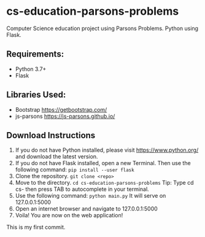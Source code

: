 # cs-education-parsons-problems
Computer Science education project using Parsons Problems. Python using Flask.

## Requirements:
* Python 3.7+
* Flask

## Libraries Used:
* Bootstrap https://getbootstrap.com/
* js-parsons https://js-parsons.github.io/

## Download Instructions

1) If you do not have Python installed, please visit https://www.python.org/ and download the latest version.
2) If you do not have Flask installed, open a new Terminal. Then use the following command:
`pip install --user flask`
3) Clone the repository.
`git clone <repo>`
4) Move to the directory.
`cd cs-education-parsons-problems`
Tip: Type cd cs- then press TAB to autocomplete in your terminal.
5) Use the following command:
`python main.py`
It will serve on 127.0.0.1:5000
6) Open an internet browser and navigate to 127.0.0.1:5000
7) Voila! You are now on the web application!

This is my first commit.